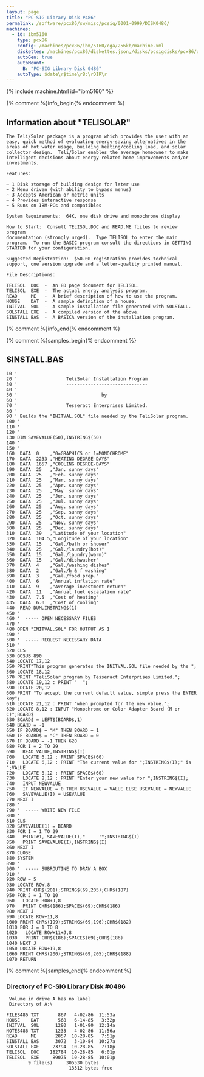 ```yaml
---
layout: page
title: "PC-SIG Library Disk #486"
permalink: /software/pcx86/sw/misc/pcsig/0001-0999/DISK0486/
machines:
  - id: ibm5160
    type: pcx86
    config: /machines/pcx86/ibm/5160/cga/256kb/machine.xml
    diskettes: /machines/pcx86/diskettes.json,/disks/pcsigdisks/pcx86/diskettes.json
    autoGen: true
    autoMount:
      B: "PC-SIG Library Disk 0486"
    autoType: $date\r$time\rB:\rDIR\r
---
```


{% include machine.html id="ibm5160" %}

{% comment %}info_begin{% endcomment %}

## Information about "TELISOLAR"

    The Teli/Solar package is a program which provides the user with an
    easy, quick method of evaluating energy-saving alternatives in the
    areas of hot water usage, building heating/cooling load, and solar
    collector design.  Teli/Solar enables the average homeowner to make
    intelligent decisions about energy-related home improvements and/or
    investments.
    
    Features:
    
    ~ 1 Disk storage of building design for later use
    ~ 2 Menu driven (with ability to bypass menus)
    ~ 3 Accepts American or metric units
    ~ 4 Provides interactive response
    ~ 5 Runs on IBM-PCs and compatibles
    
    System Requirements:  64K, one disk drive and monochrome display
    
    How to Start:  Consult TELISOL,DOC and READ.ME fiiles to review program
    documentation (strongly urged).  Type TELISOL to enter the main
    program.  To run the BASIC program consult the directions in GETTING
    STARTED for your configuration.
    
    Suggested Registration:  $50.00 registration provides technical
    support, one version upgrade and a letter-quality printed manual.
    
    File Descriptions:
    
    TELISOL  DOC  -  An 80 page document for TELISOL.
    TELISOL  EXE  -  The actual energy analysis program.
    READ     ME   -  A brief description of how to use the program.
    HOUSE    DAT  -  A sample definition of a house.
    INITVAL  SOL  -  A sample installation file generated with SOLSTALL.
    SOLSTALL EXE  -  A compiled version of the above.
    SINSTALL BAS  -  A BASICA version of the installation program.
{% comment %}info_end{% endcomment %}

{% comment %}samples_begin{% endcomment %}

## SINSTALL.BAS

```bas
10 '
20 '                  TeliSolar Installation Program
30 '                  ------------------------------
40 '
50 '                               by
60 '
70 '                  Tesseract Enterprises Limited.
80 '
90 ' Builds the "INITVAL.SOL" file needed by the TeliSolar program.
100 '
110 '
120 '
130 DIM SAVEVALUE(50),INSTRING$(50)
140 '
150 '
160  DATA  0    ,"0=GRAPHICS or 1=MONOCHROME"
170  DATA  2233 ,"HEATING DEGREE-DAYS"
180  DATA  1657 ,"COOLING DEGREE-DAYS"
190  DATA  25   ,"Jan. sunny days"
200  DATA  25   ,"Feb. sunny days"
210  DATA  25   ,"Mar. sunny days"
220  DATA  25   ,"Apr. sunny days"
230  DATA  25   ,"May  sunny days"
240  DATA  25   ,"Jun. sunny days"
250  DATA  25   ,"Jul. sunny days"
260  DATA  25   ,"Aug. sunny days"
270  DATA  25   ,"Sep. sunny days"
280  DATA  25   ,"Oct. sunny days"
290  DATA  25   ,"Nov. sunny days"
300  DATA  25   ,"Dec. sunny days"
310  DATA  39   ,"Latitude of your location"
320  DATA  104.5,"Longitude of your location"
330  DATA  15   ,"Gal./bath or shower"
340  DATA  25   ,"Gal./laundry(hot)"
350  DATA  15   ,"Gal./laundry(warm)"
360  DATA  15   ,"Gal./dishwasher"
370  DATA  4    ,"Gal./washing dishes"
380  DATA  2    ,"Gal./h & f washing"
390  DATA  3    ,"Gal./food prep."
400  DATA  6    ,"Annual inflation rate"
410  DATA  9    ,"Average investment return"
420  DATA  11   ,"Annual fuel escalation rate"
430  DATA  7.5  ,"Cost of heating"
435  DATA  6.0  ,"Cost of cooling"
440  READ DUM,INSTRING$(1)
450 '
460 '  ----- OPEN NECESSARY FILES
470 '
480 OPEN "INITVAL.SOL" FOR OUTPUT AS 1
490 '
500 '  ----- REQUEST NECESSARY DATA
510 '
520 CLS
530 GOSUB 890
540 LOCATE 17,12
550 PRINT"This program generates the INITVAL.SOL file needed by the ";
560 LOCATE 18,12
570 PRINT "TeliSolar program by Tesseract Enterprises Limited.";
580 LOCATE 19,12 : PRINT "  ";
590 LOCATE 20,12
600 PRINT "To accept the current default value, simple press the ENTER key";
610 LOCATE 21,12 : PRINT "when prompted for the new value.";
620 LOCATE 8,12 : INPUT "Monochrome or Color Adapter Board (M or C)";BOARD$
630 BOARD$ = LEFT$(BOARD$,1)
640 BOARD = -1
650 IF BOARD$ = "M" THEN BOARD = 1
660 IF BOARD$ = "C" THEN BOARD = 0
670 IF BOARD = -1 THEN 620
680 FOR I = 2 TO 29
690   READ VALUE,INSTRING$(I)
700   LOCATE 6,12 : PRINT SPACE$(60)
710   LOCATE 6,12 : PRINT "The current value for ";INSTRING$(I);" is ";VALUE
720   LOCATE 8,12 : PRINT SPACE$(60)
730   LOCATE 8,12 : PRINT "Enter your new value for ";INSTRING$(I);
740   INPUT NEWVALUE
750   IF NEWVALUE = 0 THEN USEVALUE = VALUE ELSE USEVALUE = NEWVALUE
760   SAVEVALUE(I) = USEVALUE
770 NEXT I
780 '
790 '  ----- WRITE NEW FILE
800 '
810 CLS
820 SAVEVALUE(1) = BOARD
830 FOR I = 1 TO 29
840   PRINT#1, SAVEVALUE(I),"     '";INSTRING$(I)
850   PRINT SAVEVALUE(I),INSTRING$(I)
860 NEXT I
870 CLOSE
880 SYSTEM
890 '
900 '  ----- SUBROUTINE TO DRAW A BOX
910 '
920 ROW = 5
930 LOCATE ROW,8
940 PRINT CHR$(201);STRING$(69,205);CHR$(187)
950 FOR J = 1 TO 10
960   LOCATE ROW+J,8
970   PRINT CHR$(186);SPACE$(69);CHR$(186)
980 NEXT J
990 LOCATE ROW+11,8
1000 PRINT CHR$(199);STRING$(69,196);CHR$(182)
1010 FOR J = 1 TO 8
1020   LOCATE ROW+11+J,8
1030   PRINT CHR$(186);SPACE$(69);CHR$(186)
1040 NEXT J
1050 LOCATE ROW+19,8
1060 PRINT CHR$(200);STRING$(69,205);CHR$(188)
1070 RETURN
```

{% comment %}samples_end{% endcomment %}

### Directory of PC-SIG Library Disk #0486

     Volume in drive A has no label
     Directory of A:\

    FILES486 TXT       867   4-02-86  11:53a
    HOUSE    DAT       568   6-14-85   3:32p
    INITVAL  SOL      1280   1-01-80  12:14a
    NOTES486 TXT      1233   4-02-86  11:56a
    READ     ME       2857  10-28-85   7:51p
    SINSTALL BAS      3072   3-10-84  10:27a
    SOLSTALL EXE     23794  10-28-85   7:18p
    TELISOL  DOC    182784  10-28-85   6:01p
    TELISOL  EXE     89075  10-28-85  10:01p
            9 file(s)     305530 bytes
                           13312 bytes free
